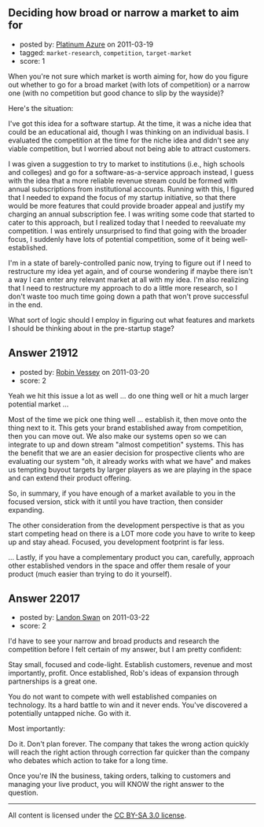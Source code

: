 ## Deciding how broad or narrow a market to aim for

- posted by: [Platinum Azure](https://stackexchange.com/users/-1/8767-platinum-azure) on 2011-03-19
- tagged: `market-research`, `competition`, `target-market`
- score: 1

When you're not sure which market is worth aiming for, how do you figure out whether to go for a broad market (with lots of competition) or a narrow one (with no competition but good chance to slip by the wayside)?

Here's the situation:

I've got this idea for a software startup. At the time, it was a niche idea that could be an educational aid, though I was thinking on an individual basis. I evaluated the competition at the time for the niche idea and didn't see any viable competition, but I worried about not being able to attract customers.

I was given a suggestion to try to market to institutions (i.e., high schools and colleges) and go for a software-as-a-service approach instead, I guess with the idea that a more reliable revenue stream could be formed with annual subscriptions from institutional accounts. Running with this, I figured that I needed to expand the focus of my startup initiative, so that there would be more features that could provide broader appeal and justify my charging an annual subscription fee. I was writing some code that started to cater to this approach, but I realized today that I needed to reevaluate my competition. I was entirely unsurprised to find that going with the broader focus, I suddenly have lots of potential competition, some of it being well-established.

I'm in a state of barely-controlled panic now, trying to figure out if I need to restructure my idea yet again, and of course wondering if maybe there isn't a way I can enter any relevant market at all with my idea. I'm also realizing that I need to restructure my approach to do a little more research, so I don't waste too much time going down a path that won't prove successful in the end.

What sort of logic should I employ in figuring out what features and markets I should be thinking about in the pre-startup stage?


## Answer 21912

- posted by: [Robin Vessey](https://stackexchange.com/users/-1/984-robin-vessey) on 2011-03-20
- score: 2

Yeah we hit this issue a lot as well ... do one thing well or hit a much larger potential market ...

Most of the time we pick one thing well ... establish it, then move onto the thing next to it. This gets your brand established away from competition, then you can move out. We also make our systems open so we can integrate to up and down stream "almost competition" systems. This has the benefit that we are an easier decision for prospective clients who are evaluating our system "oh, it already works with what we have" and makes us tempting buyout targets by larger players as we are playing in the space and can extend their product offering.

So, in summary, if you have enough of a market available to you in the focused version, stick with it until you have traction, then consider expanding.

The other consideration from the development perspective is that as you start competing head on there is a LOT more code you have to write to keep up and stay ahead. Focused, you development footprint is far less.

... Lastly, if you have a complementary product you can, carefully, approach other established vendors in the space and offer them resale of your product (much easier than trying to do it yourself).




## Answer 22017

- posted by: [Landon Swan](https://stackexchange.com/users/-1/8815-landon-swan) on 2011-03-22
- score: 2

I'd have to see your narrow and broad products and research the competition before I felt certain of my answer, but I am pretty confident:

Stay small, focused and code-light. Establish customers, revenue and most importantly, profit. Once established, Rob's ideas of expansion through partnerships is a great one.

You do not want to compete with well established companies on technology. Its a hard battle to win and it never ends. You've discovered a potentially untapped niche. Go with it. 

Most importantly:

Do it. Don't plan forever. The company that takes the wrong action quickly will reach the right action through correction far quicker than the company who debates which action to take for a long time.

Once you're IN the business, taking orders, talking to customers and managing your live product, you will KNOW the right answer to the question. 



---

All content is licensed under the [CC BY-SA 3.0 license](https://creativecommons.org/licenses/by-sa/3.0/).

